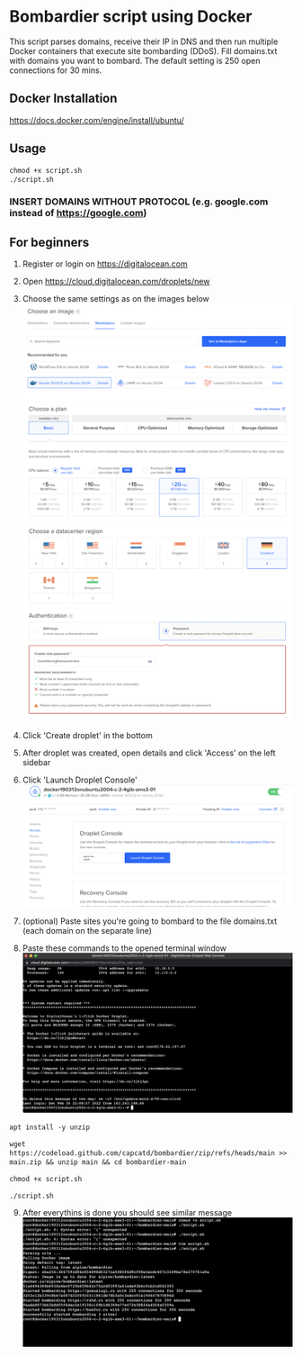 # Bombardier script using Docker

This script parses domains, receive their IP in DNS and then run multiple Docker containers that execute site bombarding (DDoS). Fill domains.txt with domains you want to bombard. The default setting is 250 open connections for 30 mins.

## Docker Installation

https://docs.docker.com/engine/install/ubuntu/

## Usage

```shell
chmod +x script.sh
./script.sh
```

### INSERT DOMAINS WITHOUT PROTOCOL (e.g. google.com instead of https://google.com)

## For beginners

1. Register or login on
   https://digitalocean.com

2. Open https://cloud.digitalocean.com/droplets/new

3. Choose the same settings as on the images below
   ![docker image](do_1.png)
   ![base plan](do_2.png)
   ![region](do_3.png)
   ![password](do_4.png)

4. Click 'Create droplet' in the bottom

5. After droplet was created, open details and click 'Access' on the left sidebar

6. Click 'Launch Droplet Console'
   ![access](do_5.png)

7. (optional) Paste sites you're going to bombard to the file domains.txt (each domain on the separate line)

8. Paste these commands to the opened terminal window
   ![console](do_6.png)

```shell
apt install -y unzip
```

```shell
wget https://codeload.github.com/capcatd/bombardier/zip/refs/heads/main >> main.zip && unzip main && cd bombardier-main
```

```shell
chmod +x script.sh
```

```shell
./script.sh
```

9. After everythins is done you should see similar message
   ![final](do_7.png)
